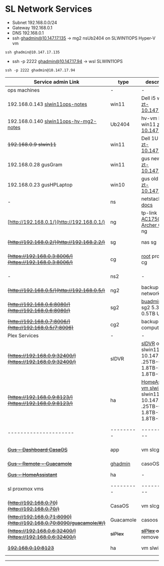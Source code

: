 # SL Network Services

- Subnet 192.168.0.0/24
- Gateway 192.168.0.1
- DNS 192.168.0.1
- ssh ghadmin@10.147.17.135 -> mg2 nsUb2404 on SLWIN11OPS Hyper-V vm
```
ssh ghadmin@10.147.17.135
```
- ssh -p 2222 ghadmin@10.147.17.94 -> wsl SLWIN11OPS
```
ssh -p 2222 ghadmin@10.147.17.94
```

| Service admin Link  | type    | description | location    | mac |
|---------------------|---------|-------------|-------------|-----|
| ops machines | - | - | - | na |
| 192.168.0.143  [slwin11ops-notes](../ops/install/slwin11ops-notes)  | win11 | Dell i5 win11 [zt-10.147.17.94](https://my.zerotier.com/network/d5e5fb65371eb4a4) | sl | xx |
| 192.168.0.140  [slwin11ops-hv-mg2-notes](../ops/install/slwin11ops-hv-mg2-notes)  | Ub2404 | hv-vm Dell i5 win11 [zt-10.147.17.135](https://my.zerotier.com/network/d5e5fb65371eb4a4) | sl | 00:15:5d:09:bf:02 |
| ~~192.168.0.9  slwin11~~  | win11 | Dell 1U win11 [zt-10.147.17.198](https://my.zerotier.com/network/d5e5fb65371eb4a4) | sl | 00-15-17-5B-F2-80 |
| 192.168.0.28 gusGram	| win11 | gus new laptop [zt-10.147.17.190](https://my.zerotier.com/network/d5e5fb65371eb4a4) | sl | AC-74-B1-02-FB-CF |	
| 192.168.0.23 gusHPLaptop	| win10 | gus old laptop [zt-10.147.17.??](https://my.zerotier.com/network/d5e5fb65371eb4a4) | sl | 00-23-8B-86-38-61 |	
| - | ns | netstack [ns docs](https://netstack.org/docs/) | - | - |
| [http://192.168.0.1/](http://192.168.0.1/) | ng | tp-link [AC1750 Archer C7 doc](https://static.tp-link.com/res/down/doc/Archer_C7_V1_UG.pdf) ng | sl gb | 18-A6-F7-31-9C-06 |
| ~~[http://192.168.0.2/](http://192.168.2.2/)~~ | sg | nas sg | vm on cg | na |
| ~~[https://192.168.0.3:8006/](https://192.168.0.3:8006/)~~ | cg | [root](https://192.168.0.3:8006/) proxmox cg | cg on i3 macmini hw | moved to cf |
| - | ns2 | - | ns backup | na |
| ~~[http://192.168.0.5/](http://192.168.0.5/)~~ | ng2 | backup network gw | sl gb | na |
| ~~[http://192.168.0.6:8080/](http://192.168.0.6:8080/)~~ | sg2 | [buadmin](http://192.168.0.6:8080/) qnap sg2 5.3TB Raid 0.5TB Used | sl-sb-sw3p2 | 00-08-9B-E2-83-93 |
| ~~[http://192.168.0.7:8006/](http://192.168.0.5/7:8006)~~ | cg2 | backup compute gw | sl gb | na |
| Plex Services | - | - | - | na |
| ~~[https://192.168.0.9:32400/](https://192.168.0.9:32400/)~~ | slDVR | [slDVR](https://24.216.208.251:32500) on slwin11 -zt-10.147.17.198 .25TB-C 1.8TB-D 1.8TB-E | win app | 00-15-17-5B-F2-80 |
| ~~[https://192.168.0.9:8123/](https://192.168.0.9:8123/)~~ | ha | [HomeAssistant vm slwin11](https://192.168.0.9:8123/) on slwin11 -zt-10.147.17.198 .25TB-C 1.8TB-D 1.8TB-E | win app | 00-15-17-5B-F2-80 |
|---------------------|---------|-------------|-------------|-----|
| ~~[Gus - Dashboard CasaOS](http://192.168.0.70/)~~ | app |  vm slcg-100 | na | 08-00-27-84-49-45 |
| ~~[Gus - Remote - Guacamole](http://192.168.0.70:8090/guacamole/#/)~~  | [ghadmin](http://192.168.0.70:8090/guacamole/#/) | casoOS app | na | 08-00-27-84-49-xx |
| ~~[Gus - HomeAssistant](192.168.0.9:8123)~~ | ha | - | - | na |
| sl proxmox vms |---------|-------------|-------------|-----|
| ~~[http://192.168.0.70](http://192.168.0.70/)~~  | CasaOS | vm slcg-100 | sl | 08-00-27-84-49-45 |
| ~~[http://192.168.0.71:8090](http://192.168.0.70:8090/guacamole/#/)~~  | Guacamole | casoos app | sl | 08-00-27-84-49-xx |
| ~~[https://192.168.0.6:32400/](https://192.168.0.6:32400/)~~ | ~~slPlex~~ | ~~[slPlex](https://24.216.208.251:32400) on sg2~~ removed | vm sl-101 | 00-08-9B-E2-83-93 |
| ~~[192.168.0.10:8123](http://192.168.0.10:8123/)~~  | ha | vm slwin11 | sl | 08-00-27-84-49-45 |

---
